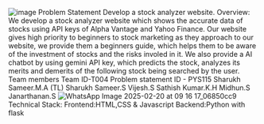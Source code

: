 ![image](https://github.com/user-attachments/assets/2773deeb-001e-43c6-bed6-2be1b6114f9a)
Problem Statement
Develop a stock analyzer website.
Overview:
We develop a stock analyzer website which shows the accurate data of stocks using API keys of Alpha Vantage and Yahoo Finance.
Our website gives high priority to beginners to stock marketing as they approach to our website, we provide them a beginners guide, which helps them to be aware of the investment of stocks and the risks involed in it. We also provide a AI chatbot by using gemini API key, which predicts the stock, analyzes its merits and demerits of the following stock being searched by the user.
Team members
Team ID-T004
Problem statement ID - PYS115
Sharukh Sameer.M.A (TL)
Sharukh Sameer.S
Vijesh.S
Sathish Kumar.K.H
Midhun.S
Janarthanan.S
![WhatsApp Image 2025-02-20 at 09 16 17_06850cc9](https://github.com/user-attachments/assets/3859f23a-cfe3-43a1-96f2-f915adfd8530)
Technical Stack:
Frontend:HTML,CSS & Javascript
Backend:Python with flask

